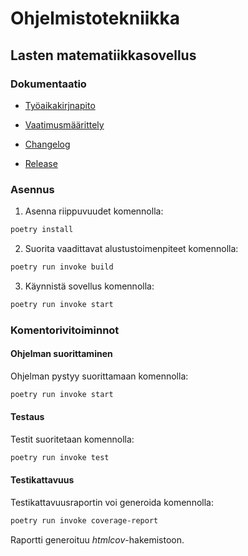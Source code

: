 # Ohjelmistotekniikka

## Lasten matematiikkasovellus


### Dokumentaatio

- [Työaikakirjnapito](https://github.com/nikitaessine/ot-harjoitustyo/blob/master/dokumentaatio/tyokirjanpito.md)

- [Vaatimusmäärittely](https://github.com/nikitaessine/ot-harjoitustyo/blob/master/dokumentaatio/vaatimusmaarittely.md)

- [Changelog](https://github.com/nikitaessine/ot-harjoitustyo/blob/master/dokumentaatio/changelog.md)

- [Release](https://github.com/nikitaessine/ot-harjoitustyo/releases)

### Asennus

1. Asenna riippuvuudet komennolla:

```bash
poetry install
```

2. Suorita vaadittavat alustustoimenpiteet komennolla:

```bash
poetry run invoke build
```

3. Käynnistä sovellus komennolla:

```bash
poetry run invoke start
```

### Komentorivitoiminnot

#### Ohjelman suorittaminen

Ohjelman pystyy suorittamaan komennolla:

```bash
poetry run invoke start
```

#### Testaus

Testit suoritetaan komennolla:

```bash
poetry run invoke test
```

#### Testikattavuus

Testikattavuusraportin voi generoida komennolla:

```bash
poetry run invoke coverage-report
```

Raportti generoituu _htmlcov_-hakemistoon.

